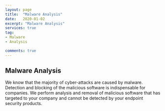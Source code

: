```yaml
---
layout: page
title:  "Malware Analysis"
date:   2020-01-02
excerpt: "Malware Analysis"
services: true
tag:
- Malware
- Analysis

comments: true
---
```


## Malware Analysis
We know that the majority of cyber-attacks are caused by malware. Detection and blocking of the malicious software is indispensable for companies. We perform analysis and removal of malicious software that has targeted to your company and cannot be detected by your endpoint security products.
